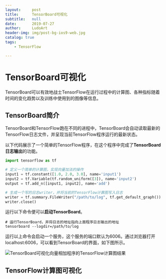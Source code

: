```yaml
---
layout:     post
title:      TensorBoard可视化
subtitle:   null
date:       2019-07-27
author:     LudoArt
header-img: img/post-bg-ios9-web.jpg
catalog: true
tags:
    - TensorFlow

---
```


# TensorBoard可视化

TensorBoard可以有效地战士TensorFlow在运行过程中的计算图、各种指标随着时间的变化趋势以及训练中使用到的图像等信息。

## TensorBoard简介

TensorBoard和TensorFlow跑在不同的进程中，TensorBoard会自动读取最新的TensorFlow日志文件，并呈现当前TensorFlow程序运行的最新状态。

以下代码展示了一个简单的TensorFlow程序，在这个程序中完成了**TensorBoard日志输出**的功能。
```python
import tensorflow as tf

# 定义一个简单的计算图，实现向量加法的操作 
input1 = tf.constant([1.0, 2.0, 3.0], name='input1')
input2 = tf.Variable(tf.random_uniform([3]), name='input2')
output = tf.add_n([input1, input2], name='add')

# 生成一个写的日志writer，并将当前的TensorFlow计算图写入日志
writer = tf.summary.FileWriter("/path/to/log", tf.get_default_graph())
writer.close()
```

运行以下命令便可以**启动TensorBoard**。

```
# 运行TensorBoard，并将日志的地址指向上面程序日志输出的地址
tensorboard --logdir=/path/to/log
```

运行以上命令会启动一个服务，这个服务的端口默认为6006。通过浏览器打开localhost:6006，可以看到TensorBoard的界面，如下图所示。

![TensorBoard可视化向量相加程序的TensorFlow计算图结果](https://i.imgur.com/31JJusm.png)

## TensorFlow计算图可视化